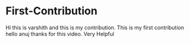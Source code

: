 # First-Contribution
Hi this is varshith and this is my contribution.
This is my first contribution
hello anuj thanks for this video. Very Helpful

